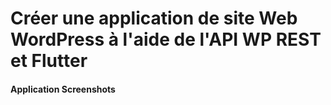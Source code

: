 # Créer une application de site Web WordPress à l'aide de l'API WP REST et Flutter

#### Application Screenshots


